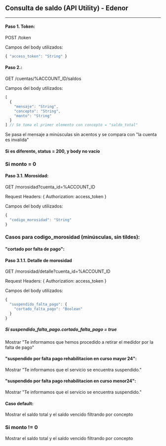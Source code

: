 ## Consulta de saldo (API Utility) - Edenor
---------------------------------------------------------

#### Paso 1. Token:
POST /token

Campos del body utilizados:
```js
{ "access_token": "String" }
```
#### Paso 2.:
GET /cuentas/%ACCOUNT_ID/saldos

Campos del body utilizados:
```js
[
  {
    "mensaje": "String",
    "concepto": "String",
    "monto": "String"
  }
] // Se toma el primer elemento con concepto = "saldo_total"
```
Se pasa el mensaje a minúsculas sin acentos y se compara con "la cuenta es invalida"
#### Si es diferente, status = 200, y body no vacío
### Si monto = 0
#### Paso 3.1. Morosidad:
GET /morosidad?cuenta_id=%ACCOUNT_ID

Request Headers:
{
  Authorization: access_token
}

Campos del body utilizados:
```js
{
  "codigo_morosidad": "String"
}
```
### Casos para codigo_morosidad (minúsculas, sin tildes):
#### "cortado por falta de pago":
#### Paso 3.1.1. Detalle de morosidad
GET /morosidad/detalle?cuenta_id=%ACCOUNT_ID

Request Headers:
{
  Authorization: access_token
}

Campos del body utilizados:
```js
{
  "suspendido_falta_pago": {
    "cortado_falta_pago": "Boolean"
  }
}
```
##### Si suspendido_falta_pago.cortado_falta_pago = true
Mostrar "Te informamos que hemos procedido a retirar el medidor por la falta de pago"
#### "suspendido por falta pago rehabilitacion en curso mayor 24":
Mostrar "Te informamos que el servicio se encuentra suspendido."
#### "suspendido por falta pago rehabilitacion en curso menor24":
Mostrar "Te informamos que el servicio se encuentra suspendido."
#### Caso default:
Mostrar el saldo total y el saldo vencido filtrando por concepto
### Si monto != 0
Mostrar el saldo total y el saldo vencido filtrando por concepto

